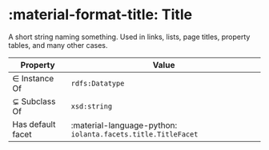 # :material-format-title: Title

<script type="application/ld+json">
  {
    "@context": {
      "rdfs": "https://www.w3.org/2000/01/rdf-schema#",
      "rdf": "https://www.w3.org/1999/02/22-rdf-syntax-ns#",
      "xsd": "https://www.w3.org/2001/XMLSchema#",
      "iolanta": "https://iolanta.tech/",
      "iolanta:hasDefaultFacet": {
        "@type": "@id"
      },
      "rdfs:subClassOf": {
        "@type": "@id"
      }
    },
    "@id": "https://iolanta.tech/datatypes/title",
    "rdfs:label": "Title",
    "rdfs:description": "A short string naming something. Used in links, lists, page titles, property tables, and many other cases.",
    "rdfs:subClassOf": "xsd:string",
    "@type": "rdfs:Datatype",
    "iolanta:hasDefaultFacet": "python://iolanta.facets.title.TitleFacet"
  }
</script>

A short string naming something. Used in links, lists, page titles, property tables, and many other cases.

| Property | Value |
| --- | --- |
| ∈ Instance Of | `rdfs:Datatype` |
| ⊊ Subclass Of | `xsd:string` |
| Has default facet | :material-language-python: `iolanta.facets.title.TitleFacet` | 
